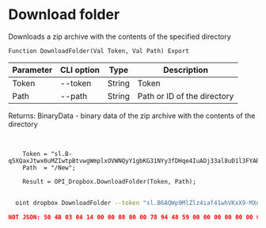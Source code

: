 ﻿---
sidebar_position: 12
---

# Download folder
 Downloads a zip archive with the contents of the specified directory



`Function DownloadFolder(Val Token, Val Path) Export`

  | Parameter | CLI option | Type | Description |
  |-|-|-|-|
  | Token | --token | String | Token |
  | Path | --path | String | Path or ID of the directory |

  
  Returns:  BinaryData - binary data of the zip archive with the contents of the directory

<br/>




```bsl title="Code example"
    Token = "sl.B-q5XQaxJtwx0uMZIwtpBtvwgWmplxOVWNQyY1gbKG31NYy3fDHqe4IuADj33al8uD1l3FYARn...";
    Path  = "/New";

    Result = OPI_Dropbox.DownloadFolder(Token, Path);
```



```sh title="CLI command example"
    
  oint dropbox DownloadFolder --token "sl.B6AQWp9MlZlz4iaf41whVKxX9-MXeCiQhPRe4YIRxFmZ3zHsdjmOAatzgaWVhqmlIOvDD6WIUQ..." --path %path%

```

```json title="Result"
NOT JSON: 50 4B 03 04 14 00 00 08 00 00 78 94 48 59 00 00 00 00 00 00 00 00 00 00 00 00 04 00 09 00 4E 65 77 2F 55 54 05 00 01 84 7B 05 67 50 4B 03 04 14 00 08 08 00 00 4F 87 AF 58 00 00 00 00 00 00 00…
```
